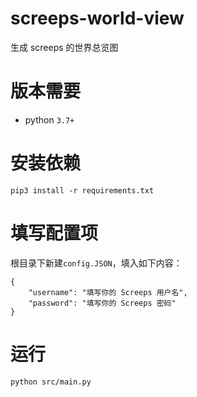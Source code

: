 # screeps-world-view

生成 screeps 的世界总览图

# 版本需要

- python `3.7+`

# 安装依赖

```
pip3 install -r requirements.txt
```

# 填写配置项

根目录下新建`config.JSON`，填入如下内容：

```
{
    "username": "填写你的 Screeps 用户名",
    "password": "填写你的 Screeps 密码"
}
```

# 运行

```
python src/main.py
```